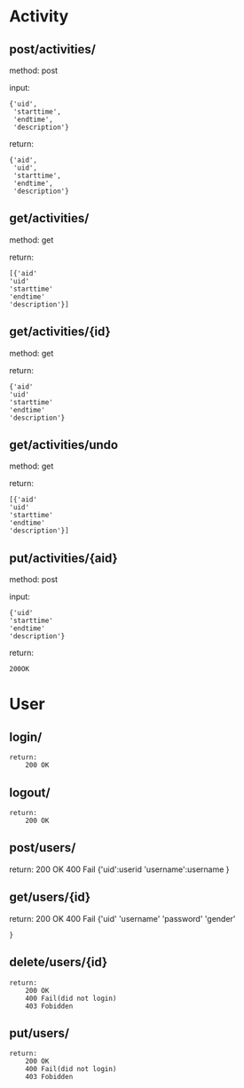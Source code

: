 # Activity

## post/activities/

method: post

input:

	{'uid',
     'starttime',
     'endtime',
     'description'}

return:

	{'aid',
     'uid',
     'starttime',
     'endtime',
     'description'}

## get/activities/

method: get

return:

	[{'aid'
    'uid'
    'starttime'
    'endtime'
	'description'}]

## get/activities/{id}

method: get

return:

	{'aid'
    'uid'
    'starttime'
    'endtime'
	'description'}

## get/activities/undo

method: get

return:

	[{'aid'
    'uid'
    'starttime'
    'endtime'
	'description'}]

## put/activities/{aid}

method: post

input:

	{'uid'
    'starttime'
    'endtime'
	'description'}

return:

	200OK
	
	
# User

## login/

	return: 
		200 OK
		
		
## logout/	
		
	return:
		200 OK
		
		
## post/users/
	
return:
	200 OK
	400 Fail
	{'uid':userid
	 'username':username
	}
	
## get/users/{id}
	
return:
	200 OK
	400 Fail
	{'uid'
	 'username'
	 'password'
	 'gender'
	
	}
	
## delete/users/{id}
	
	return:
		200 OK
		400 Fail(did not login)
		403 Fobidden
## put/users/

	return:
		200 OK
		400 Fail(did not login)
		403 Fobidden
